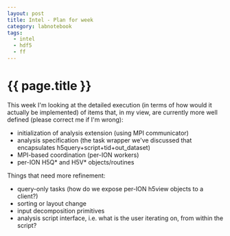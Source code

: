 ```yaml
---
layout: post
title: Intel - Plan for week
category: labnotebook
tags:
  - intel
  - hdf5
  - ff
---
```


# {{ page.title }}

This week I'm looking at the detailed execution (in terms of how would it actually be implemented) 
of items that, in my view, are currently more well defined (please correct me if I'm wrong):

  * initialization of analysis extension (using MPI communicator)
  * analysis specification (the task wrapper we've discussed that encapsulates 
    h5query+script+tid+out_dataset)
  * MPI-based coordination (per-ION workers)
  * per-ION H5Q* and H5V* objects/routines

Things that need more refinement:

  * query-only tasks (how do we expose per-ION h5view objects to a client?)
  * sorting or layout change
  * input decomposition primitives
  * analysis script interface, i.e. what is the user iterating on, from within the script?
